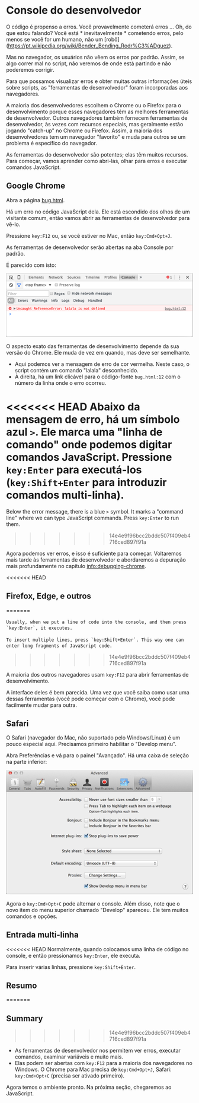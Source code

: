 # Console do desenvolvedor

O código é propenso a erros. Você provavelmente cometerá erros ... Oh, do que estou falando? Você está * inevitavelmente * cometendo erros, pelo menos se você for um humano, não um [robô] (https://pt.wikipedia.org/wiki/Bender_Bending_Rodr%C3%ADguez).

Mas no navegador, os usuários não vêem os erros por padrão. Assim, se algo correr mal no script, não veremos de onde está partindo e não poderemos corrigir.

Para que possamos visualizar erros e obter muitas outras informações úteis sobre scripts, as "ferramentas de desenvolvedor" foram incorporadas aos navegadores.

A maioria dos desenvolvedores escolhem o Chrome ou o Firefox para o desenvolvimento porque esses navegadores têm as melhores ferramentas de desenvolvedor. Outros navegadores também fornecem ferramentas de desenvolvedor, às vezes com recursos especiais, mas geralmente estão jogando "catch-up" no Chrome ou Firefox. Assim, a maioria dos desenvolvedores tem um navegador "favorito" e muda para outros se um problema é específico do navegador.

As ferramentas do desenvolvedor são potentes; elas têm muitos recursos. Para começar, vamos aprender como abri-las, olhar para erros e executar comandos JavaScript.

## Google Chrome

Abra a página [bug.html](bug.html).

Há um erro no código JavaScript dela. Ele está escondido dos olhos de um visitante comum, então vamos abrir as ferramentas de desenvolvedor para vê-lo.

Pressione `key:F12` ou, se você estiver no Mac, então `key:Cmd+Opt+J`.

As ferramentas de desenvolvedor serão abertas na aba Console por padrão.

É parecido com isto:

![chrome](chrome.png)

O aspecto exato das ferramentas de desenvolvimento depende da sua versão do Chrome. Ele muda de vez em quando, mas deve ser semelhante.

- Aqui podemos ver a mensagem de erro de cor vermelha. Neste caso, o script contém um comando "lalala" desconhecido.
- À direita, há um link clicável para o código-fonte `bug.html:12` com o número da linha onde o erro ocorreu.

<<<<<<< HEAD
Abaixo da mensagem de erro, há um símbolo azul `>`. Ele marca uma "linha de comando" onde podemos digitar comandos JavaScript. Pressione `key:Enter` para executá-los (`key:Shift+Enter` para introduzir comandos multi-linha).
=======
Below the error message, there is a blue `>` symbol. It marks a "command line" where we can type JavaScript commands. Press `key:Enter` to run them.
>>>>>>> 14e4e9f96bcc2bddc507f409eb4716ced897f91a

Agora podemos ver erros, e isso é suficiente para começar. Voltaremos mais tarde às ferramentas de desenvolvedor e abordaremos a depuração mais profundamente no capítulo <info:debugging-chrome>.

<<<<<<< HEAD
## Firefox, Edge, e outros
=======
```smart header="Multi-line input"
Usually, when we put a line of code into the console, and then press `key:Enter`, it executes.

To insert multiple lines, press `key:Shift+Enter`. This way one can enter long fragments of JavaScript code.
```
>>>>>>> 14e4e9f96bcc2bddc507f409eb4716ced897f91a

A maioria dos outros navegadores usam `key:F12` para abrir ferramentas de desenvolvimento.

A interface deles é bem parecida. Uma vez que você saiba como usar uma dessas ferramentas (você pode começar com o Chrome), você pode facilmente mudar para outra.

## Safari

O Safari (navegador do Mac, não suportado pelo Windows/Linux) é um pouco especial aqui. Precisamos primeiro habilitar o "Develop menu".

Abra Preferências e vá para o painel "Avançado". Há uma caixa de seleção na parte inferior:

![safari](safari.png)

Agora o `key:Cmd+Opt+C` pode alternar o console. Além disso, note que o novo item do menu superior chamado "Develop" apareceu. Ele tem muitos comandos e opções.

## Entrada multi-linha

<<<<<<< HEAD
Normalmente, quando colocamos uma linha de código no console, e então pressionamos `key:Enter`, ele executa.

Para inserir várias linhas, pressione `key:Shift+Enter`.

## Resumo
=======
## Summary
>>>>>>> 14e4e9f96bcc2bddc507f409eb4716ced897f91a

- As ferramentas de desenvolvedor nos permitem ver erros, executar comandos, examinar variáveis e muito mais.
- Elas podem ser abertas com `key:F12` para a maioria dos navegadores no Windows. O Chrome para Mac precisa de `key:Cmd+Opt+J`, Safari: `key:Cmd+Opt+C` (precisa ser ativado primeiro).

Agora temos o ambiente pronto. Na próxima seção, chegaremos ao JavaScript.